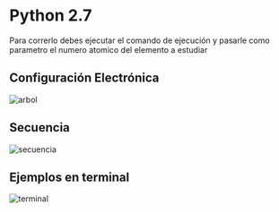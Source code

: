 # Python 2.7
Para correrlo debes ejecutar el comando de ejecución y pasarle como parametro el numero atomico del elemento a estudiar

## Configuración Electrónica
![arbol](https://github.com/ingelectronicadj/nanotecnologia/blob/master/configuracionElectronica/electronConfiguration.jpg?raw=true "particulas")

## Secuencia
![secuencia](https://github.com/ingelectronicadj/nanotecnologia/blob/master/configuracionElectronica/configuracion.GIF?raw=true "secuencia")

## Ejemplos en terminal
![terminal](https://github.com/ingelectronicadj/nanotecnologia/blob/master/configuracionElectronica/sobreTerminal.png?raw=true "terminal")
